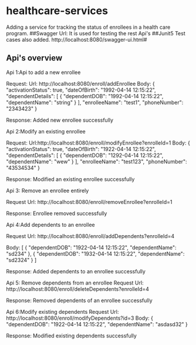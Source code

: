 # healthcare-services
Adding a service for tracking the status of enrollees in a health care program.
##Swagger Url: It is used for testing the rest Api's
##Junit5 Test cases also added.
http://localhost:8080/swagger-ui.html#

## Api's overview
Api 1:Api to add a new enrollee

Request:
Url: http://localhost:8080/enroll/addEnrollee
Body:
{
  "activationStatus": true,
  "dateOfBirth": "1992-04-14 12:15:22",
  "dependentDetails": [
    {
      "dependentDOB": "1992-04-14 12:15:22",
      "dependentName": "string"
    }
  ],
  "enrolleeName": "test1",
  "phoneNumber": "2343423"
}

Response:
Added new enrollee successfully

Api 2:Modify an existing enrollee

Request:
Url:http://localhost:8080/enroll/modifyEnrollee?enrolleId=1
Body:
{
  "activationStatus": true,
  "dateOfBirth": "1922-04-14 12:15:22",
  "dependentDetails": [
    {
      "dependentDOB": "1292-04-14 12:15:22",
      "dependentName": "wew"
    }
  ],
  "enrolleeName": "test123",
  "phoneNumber": "43534534"
}

Response:
Modified an existing enrollee successfully

Api 3: Remove an enrollee entirely

Request Url:
http://localhost:8080/enroll/removeEnrollee?enrolleId=1

Response:
Enrollee removed successfully

Api 4:Add dependents to an enrollee

Request Url:
http://localhost:8080/enroll/addDependents?enrolleId=4

Body:
[
  {
    "dependentDOB": "1922-04-14 12:15:22",
    "dependentName": "sd234"
  },
{
    "dependentDOB": "1932-04-14 12:15:22",
    "dependentName": "sd2324"
  }
]

Response:
Added dependents to an enrollee successfully

Api 5: Remove dependents from an enrollee
Request Url: 
http://localhost:8080/enroll/deleteDependents?enrolleId=4

Response:
Removed dependents of an enrollee successfully

Api 6:Modify existing dependents
Request Url: 
http://localhost:8080/enroll/modifyDependents?id=3
Body:
{
    "dependentDOB": "1922-04-14 12:15:22",
    "dependentName": "asdasd32"
  }
  
 Response:
 Modified existing dependents successfully


